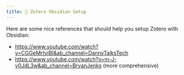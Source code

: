 ```yaml
---
title: 📝 Zotero Obsidian Setup
---
```

Here are some nice references that should help you setup Zotero with Obsidian:
- https://www.youtube.com/watch?v=CGGeMrtyjBI&ab_channel=DannyTalksTech
- https://www.youtube.com/watch?v=m-J-v0JdL3w&ab_channel=BryanJenks (more comprehensive)